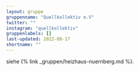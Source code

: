 ```yaml
---
layout: gruppe
gruppenname: "Quellkollektiv e.V"
twitter: ""
instagram: "quellkollektiv"
gruppenlabels: []
last-updated: 2022-08-17
shortname: ""
---
```


siehe {% link _gruppen/heizhaus-nuernberg.md %}.

